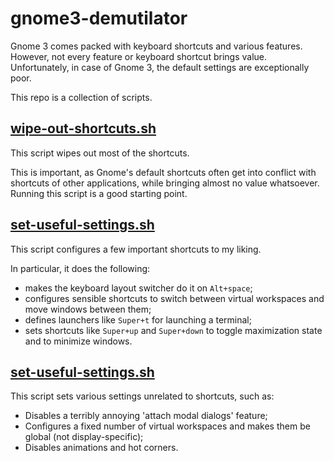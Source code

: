 # gnome3-demutilator

Gnome 3 comes packed with keyboard shortcuts and various features.
However, not every feature or keyboard shortcut brings value.
Unfortunately, in case of Gnome 3, the default settings are exceptionally poor.

This repo is a collection of scripts.

## [wipe-out-shortcuts.sh](wipe-out-shortcuts.sh)

This script wipes out most of the shortcuts.

This is important, as Gnome's default shortcuts often get into conflict with shortcuts of other applications, while
bringing almost no value whatsoever. Running this script is a good starting point.

## [set-useful-settings.sh](set-useful-settings.sh)

This script configures a few important shortcuts to my liking.

In particular, it does the following:

* makes the keyboard layout switcher do it on `Alt+space`;
* configures sensible shortcuts to switch between virtual workspaces and move windows between them;
* defines launchers like `Super+t` for launching a terminal;
* sets shortcuts like `Super+up` and `Super+down` to toggle maximization state and to minimize windows.

## [set-useful-settings.sh](set-useful-settings.sh)

This script sets various settings unrelated to shortcuts, such as:

* Disables a terribly annoying 'attach modal dialogs' feature;
* Configures a fixed number of virtual workspaces and makes them be global (not display-specific);
* Disables animations and hot corners.
